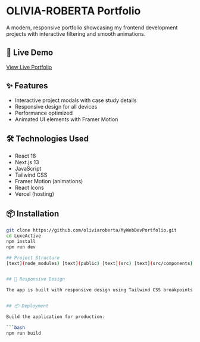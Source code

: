 # OLIVIA-ROBERTA Portfolio


A modern, responsive portfolio showcasing my frontend development projects with interactive filtering and smooth animations.

## 🚀 Live Demo

[View Live Portfolio](https://olivia-roberta-portfolio.vercel.app)

## ✨ Features

- Interactive project modals with case study details
- Responsive design for all devices
- Performance optimized
- Animated UI elements with Framer Motion

## 🛠 Technologies Used

- React 18
- Next.js 13
- JavaScript
- Tailwind CSS
- Framer Motion (animations)
- React Icons
- Vercel (hosting)

## 📦 Installation
```bash
git clone https://github.com/oliviaroberta/MyWebDevPortfolio.git
cd LuxeActive
npm install
npm run dev

## Project Structure
[text](node_modules) [text](public) [text](src) [text](src/components) [text](src/pages) [text](src/pages/about) [text](src/pages/contact) [text](src/pages/homepage) [text](src/pages/portfolio) [text](src/pages/portfolio/components) [text](src/pages/portfolio/index.jsx) [text](src/pages/skills) [text](src/pages/NotFound.jsx) [text](src/styles) [text](src/utils) [text](src/App.jsx) [text](src/index.jsx) [text](src/Routes.jsx) [text](.env) [text](.gitignore) [text](index.html) [text](jsconfig.json) [text](package-lock.json) [text](package.json) [text](postcss.config.js) [text](README.md) [text](tailwind.config.js) [text](vite.config.mjs)


## 📱 Responsive Design

The app is built with responsive design using Tailwind CSS breakpoints.


## 📦 Deployment

Build the application for production:

```bash
npm run build